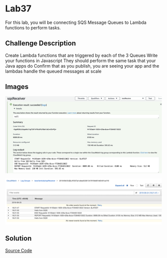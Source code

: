 # Lab37
For this lab, you will be connecting SQS Message Queues to Lambda functions to perform tasks.

## Challenge Description
Create Lambda functions that are triggered by each of the 3 Queues
Write your functions in Javascript
They should perform the same task that your Java apps do
Confirm that as you publish, you are seeing your app and the lambdas handle the queued messages at scale

## Images
![lambda](https://github.com/leepj85/message-queue-aws/blob/master/Lambda.png)

![cloudwatch](https://github.com/leepj85/message-queue-aws/blob/master/cloudwatch.png)

## Solution
[Source Code](https://github.com/leepj85/message-queue-aws/tree/master/sqs/src/main/java/sqs) 
